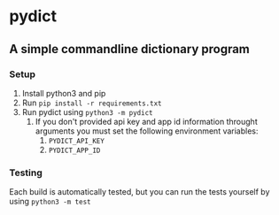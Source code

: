 # pydict
## A simple commandline dictionary program

### Setup
1. Install python3 and pip
2. Run ```pip install -r requirements.txt```
3. Run pydict using ```python3 -m pydict```
   1. If you don't provided api key and app id information throught arguments you must set the following environment variables:
      1. ```PYDICT_API_KEY```
      2. ```PYDICT_APP_ID```

### Testing
Each build is automatically tested, but you can run the tests yourself by using ```python3 -m test```